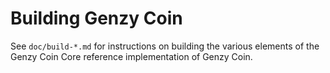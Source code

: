 # Building Genzy Coin

See `doc/build-*.md` for instructions on building the various
elements of the Genzy Coin Core reference implementation of Genzy Coin.
